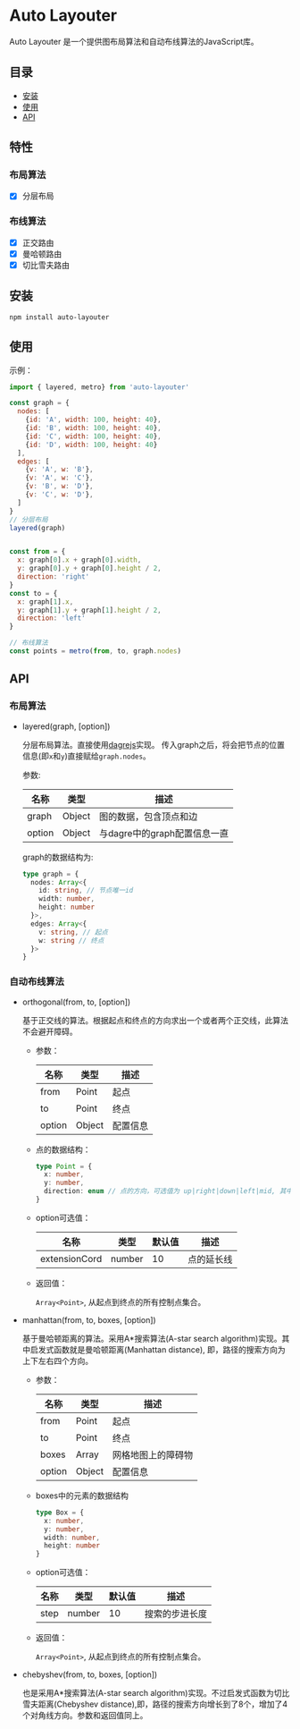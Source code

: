 # Auto Layouter

Auto Layouter 是一个提供图布局算法和自动布线算法的JavaScript库。

## 目录

- [安装](#安装)
- [使用](#使用)
- [API](#api)

## 特性

### 布局算法

- [x] 分层布局

### 布线算法

- [x] 正交路由
- [x] 曼哈顿路由
- [x] 切比雪夫路由

## 安装

```shell
npm install auto-layouter
```

## 使用

示例：

```JavaScript
import { layered, metro} from 'auto-layouter'

const graph = {
  nodes: [
    {id: 'A', width: 100, height: 40},
    {id: 'B', width: 100, height: 40},
    {id: 'C', width: 100, height: 40},
    {id: 'D', width: 100, height: 40}
  ],
  edges: [
    {v: 'A', w: 'B'},
    {v: 'A', w: 'C'},
    {v: 'B', w: 'D'},
    {v: 'C', w: 'D'},
  ]
}
// 分层布局
layered(graph)


const from = {
  x: graph[0].x + graph[0].width,
  y: graph[0].y + graph[0].height / 2,
  direction: 'right'
}
const to = {
  x: graph[1].x,
  y: graph[1].y + graph[1].height / 2,
  direction: 'left'
}

// 布线算法
const points = metro(from, to, graph.nodes)

```

## API

### 布局算法

- layered(graph, [option])

  分层布局算法。直接使用[dagrejs](https://github.com/dagrejs/dagre)实现。
  传入graph之后，将会把节点的位置信息(即`x`和`y`)直接赋给`graph.nodes`。

  参数:

  名称| 类型 | 描述
  --|--|--
  graph | Object | 图的数据，包含顶点和边
  option | Object | 与dagre中的graph配置信息一直

  graph的数据结构为:

  ```TypeScript
  type graph = {
    nodes: Array<{
      id: string, // 节点唯一id
      width: number,
      height: number
    }>,
    edges: Array<{
      v: string, // 起点
      w: string // 终点
    }>
  }
  ```  

### 自动布线算法

- orthogonal(from, to, [option])

  基于正交线的算法。根据起点和终点的方向求出一个或者两个正交线，此算法不会避开障碍。

  - 参数：

    名称| 类型 | 描述
    --|--|--
    from | Point | 起点
    to | Point | 终点
    option | Object| 配置信息

  - 点的数据结构：

    ```TypeScript
    type Point = {
      x: number,
      y: number,
      direction: enum // 点的方向，可选值为 up|right|down|left|mid, 其中起点方向不能为mid
    }
    ```

  - option可选值：

    名称| 类型 | 默认值 | 描述 |
    --|--|-- | --
    extensionCord | number | 10 | 点的延长线

  - 返回值：

    `Array<Point>`, 从起点到终点的所有控制点集合。

- manhattan(from, to, boxes, [option])

  基于曼哈顿距离的算法。采用A*搜索算法(A-star search algorithm)实现。其中启发式函数就是曼哈顿距离(Manhattan distance), 即，路径的搜索方向为上下左右四个方向。

  - 参数：
  
    名称| 类型 | 描述
    --|--|--
    from | Point | 起点
    to | Point | 终点
    boxes | Array | 网格地图上的障碍物
    option | Object| 配置信息

  - boxes中的元素的数据结构

    ```TypeScript
    type Box = {
      x: number,
      y: number,
      width: number,
      height: number
    }
    ```

  - option可选值：

    名称| 类型 | 默认值 | 描述 |
    --|--|-- | --
    step | number | 10 | 搜索的步进长度

  - 返回值：

    `Array<Point>`, 从起点到终点的所有控制点集合。

- chebyshev(from, to, boxes, [option])

  也是采用A*搜索算法(A-star search algorithm)实现。不过启发式函数为切比雪夫距离(Chebyshev distance),即，路径的搜索方向增长到了8个，增加了4个对角线方向。参数和返回值同上。
